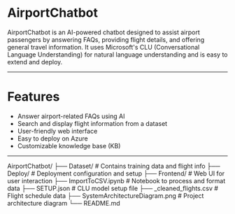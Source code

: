 # AirportChatbot

AirportChatbot is an AI-powered chatbot designed to assist airport passengers by answering FAQs, providing flight details, and offering general travel information. It uses Microsoft's CLU (Conversational Language Understanding) for natural language understanding and is easy to extend and deploy.

___

# Features

* Answer airport-related FAQs using AI
* Search and display flight information from a dataset
* User-friendly web interface
* Easy to deploy on Azure
* Customizable knowledge base (KB)

___

AirportChatbot/
├── Dataset/                 # Contains training data and flight info
├── Deploy/                  # Deployment configuration and setup
├── Frontend/                # Web UI for user interaction
├── ImportToCSV.ipynb        # Notebook to process and format data
├── SETUP.json               # CLU model setup file
├── _cleaned_flights.csv     # Flight schedule data
├── SystemArchitectureDiagram.png  # Project architecture diagram
└── README.md

